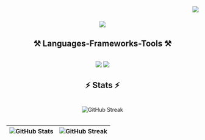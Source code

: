 <img align="right" src="https://visitor-badge.laobi.icu/badge?page_id=zienk.zienk" />

<h1 align="center">
    <img src="https://readme-typing-svg.herokuapp.com/?font=Righteous&size=35&color=F77233&center=true&vCenter=true&width=500&height=70&duration=4000&lines=Yoooo+brooo!+👊;+I'm+ZienK!" />
</h1>
 
<h2 align="center">⚒️ Languages-Frameworks-Tools ⚒️</h2>
<br/>
<div align="center">
    <img src="https://skillicons.dev/icons?i=html,css,vscode,github,git" />
    <img src="https://skillicons.dev/icons?i=c,java,mysql" /><br>
</div>

<h2 align="center">⚡ Stats ⚡</h2>
<br>
<div align=center>
 <img align="center"  <a href="https://git.io/streak-stats"><img src="https://streak-stats.demolab.com?user=zienk&theme=github-dark" alt="GitHub Streak" /></a>
</div>

<br/>

<table align="center">
 <thead>
  <tr>
   <th style=""padding:6px 13px;><img src="https://github-readme-stats.vercel.app/api?username=zienk&theme=white&hide_border=true&include_all_commits=false&count_private=false" alt="GitHub Stats" style="max-width: 100%;" ></th>
   <th style=""padding:6px 13px;><img src="https://github-readme-stats.vercel.app/api/top-langs/?username=zienk&theme=white&hide_border=true&include_all_commits=false&count_private=false&layout=compact" alt="GitHub Streak" style="max-width: 100%;"></th>
  </tr>
 </thead>
</table>
